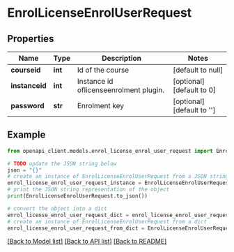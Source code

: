 # EnrolLicenseEnrolUserRequest


## Properties

Name | Type | Description | Notes
------------ | ------------- | ------------- | -------------
**courseid** | **int** | Id of the course | [default to null]
**instanceid** | **int** | Instance id oflicenseenrolment plugin. | [optional] [default to 0]
**password** | **str** | Enrolment key | [optional] [default to '']

## Example

```python
from openapi_client.models.enrol_license_enrol_user_request import EnrolLicenseEnrolUserRequest

# TODO update the JSON string below
json = "{}"
# create an instance of EnrolLicenseEnrolUserRequest from a JSON string
enrol_license_enrol_user_request_instance = EnrolLicenseEnrolUserRequest.from_json(json)
# print the JSON string representation of the object
print(EnrolLicenseEnrolUserRequest.to_json())

# convert the object into a dict
enrol_license_enrol_user_request_dict = enrol_license_enrol_user_request_instance.to_dict()
# create an instance of EnrolLicenseEnrolUserRequest from a dict
enrol_license_enrol_user_request_from_dict = EnrolLicenseEnrolUserRequest.from_dict(enrol_license_enrol_user_request_dict)
```
[[Back to Model list]](../README.md#documentation-for-models) [[Back to API list]](../README.md#documentation-for-api-endpoints) [[Back to README]](../README.md)


